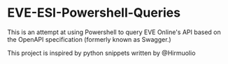 # EVE-ESI-Powershell-Queries

This is an attempt at using Powershell to query EVE Online's API based on the OpenAPI specification (formerly known as Swagger.)

This project is inspired by python snippets written by @Hirmuolio
